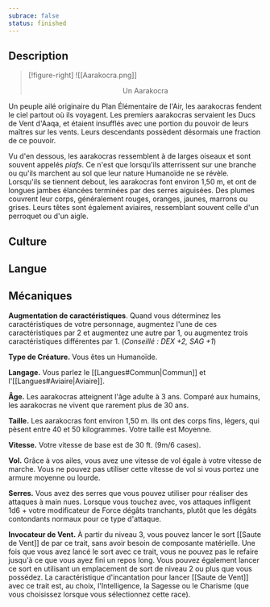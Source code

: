 ```yaml
---
subrace: false
status: finished
---
```

## Description

> [!figure-right] ![[Aarakocra.png]] 
><center>Un Aarakocra</center>

Un peuple ailé originaire du Plan Élémentaire de l'Air, les aarakocras fendent le ciel partout où ils voyagent. Les premiers aarakocras servaient les Ducs de Vent d'Aaqa, et étaient insufflés avec une portion du pouvoir de leurs maîtres sur les vents. Leurs descendants possèdent désormais une fraction de ce pouvoir.

Vu d'en dessous, les aarakocras ressemblent à de larges oiseaux et sont souvent appelés _piafs_. Ce n'est que lorsqu'ils atterrissent sur une branche ou qu'ils marchent au sol que leur nature Humanoïde ne se révèle. Lorsqu'ils se tiennent debout, les aarakocras font environ 1,50 m, et ont de longues jambes élancées terminées par des serres aiguisées. Des plumes couvrent leur corps, généralement rouges, oranges, jaunes, marrons ou grises. Leurs têtes sont également aviaires, ressemblant souvent celle d'un perroquet ou d'un aigle.
## Culture

## Langue

## Mécaniques

**Augmentation de caractéristiques**. Quand vous déterminez les caractéristiques de votre personnage, augmentez l'une de ces caractéristiques par 2 et augmentez une autre par 1, ou augmentez trois caractéristiques différentes par 1. (*Conseillé : DEX +2, SAG +1*)

**Type de Créature.** Vous êtes un Humanoïde.

**Langage.** Vous parlez le [[Langues#Commun|Commun]] et l'[[Langues#Aviaire|Aviaire]].

**Âge.** Les aarakocras atteignent l'âge adulte à 3 ans. Comparé aux humains, les aarakocras ne vivent que rarement plus de 30 ans.

**Taille.** Les aarakocras font environ 1,50 m. Ils ont des corps fins, légers, qui pèsent entre 40 et 50 kilogrammes. Votre taille est Moyenne.

**Vitesse.** Votre vitesse de base est de 30 ft. (9m/6 cases).

**Vol.** Grâce à vos ailes, vous avez une vitesse de vol égale à votre vitesse de marche. Vous ne pouvez pas utiliser cette vitesse de vol si vous portez une armure moyenne ou lourde.

**Serres.** Vous avez des serres que vous pouvez utiliser pour réaliser des attaques à main nues. Lorsque vous touchez avec, vos attaques infligent 1d6 + votre modificateur de Force dégâts tranchants, plutôt que les dégâts contondants normaux pour ce type d'attaque.

**Invocateur de Vent.** À partir du niveau 3, vous pouvez lancer le sort [[Saute de Vent]] de par ce trait, sans avoir besoin de composante matérielle. Une fois que vous avez lancé le sort avec ce trait, vous ne pouvez pas le refaire jusqu'à ce que vous ayez fini un repos long. Vous pouvez également lancer ce sort en utilisant un emplacement de sort de niveau 2 ou plus que vous possédez. La caractéristique d'incantation pour lancer [[Saute de Vent]] avec ce trait est, au choix, l'Intelligence, la Sagesse ou le Charisme (que vous choisissez lorsque vous sélectionnez cette race).

